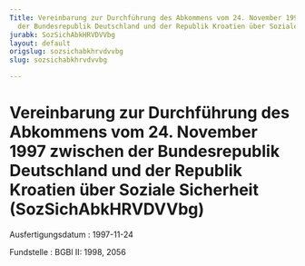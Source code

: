 ```yaml
---
Title: Vereinbarung zur Durchführung des Abkommens vom 24. November 1997 zwischen
  der Bundesrepublik Deutschland und der Republik Kroatien über Soziale Sicherheit
jurabk: SozSichAbkHRVDVVbg
layout: default
origslug: sozsichabkhrvdvvbg
slug: sozsichabkhrvdvvbg

---
```


# Vereinbarung zur Durchführung des Abkommens vom 24. November 1997 zwischen der Bundesrepublik Deutschland und der Republik Kroatien über Soziale Sicherheit (SozSichAbkHRVDVVbg)

Ausfertigungsdatum
:   1997-11-24

Fundstelle
:   BGBl II: 1998, 2056


